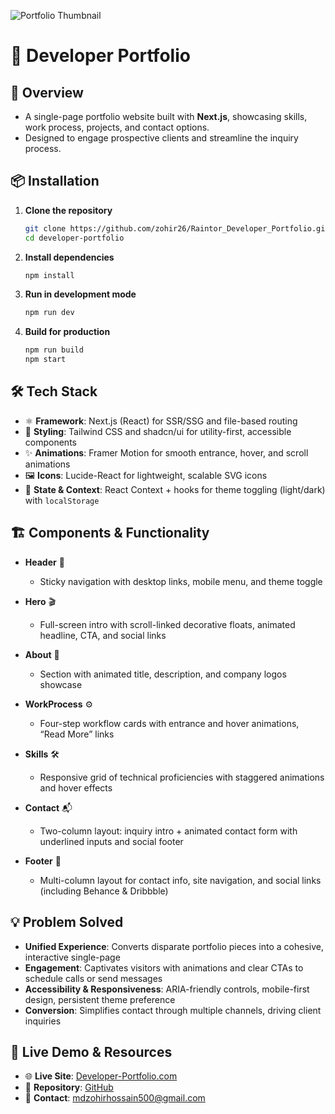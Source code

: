 ![Portfolio Thumbnail](https://i.ibb.co/jPQy0CPZ/Raintor.png)

# 🚀 Developer Portfolio

## 🌟 Overview

* A single-page portfolio website built with **Next.js**, showcasing skills, work process, projects, and contact options.
* Designed to engage prospective clients and streamline the inquiry process.

## 📦 Installation

1. **Clone the repository**

   ```bash
   git clone https://github.com/zohir26/Raintor_Developer_Portfolio.git
   cd developer-portfolio
   ```
2. **Install dependencies**

   ```bash
   npm install
   ```
3. **Run in development mode**

   ```bash
   npm run dev
   ```
4. **Build for production**

   ```bash
   npm run build
   npm start
   ```

## 🛠️ Tech Stack

* ⚛️ **Framework**: Next.js (React) for SSR/SSG and file-based routing
* 🎨 **Styling**: Tailwind CSS and shadcn/ui for utility-first, accessible components
* ✨ **Animations**: Framer Motion for smooth entrance, hover, and scroll animations
* 🖼️ **Icons**: Lucide-React for lightweight, scalable SVG icons
* 🔄 **State & Context**: React Context + hooks for theme toggling (light/dark) with `localStorage`

## 🏗️ Components & Functionality

* **Header** 🧭

  * Sticky navigation with desktop links, mobile menu, and theme toggle
* **Hero** 🎬

  * Full-screen intro with scroll-linked decorative floats, animated headline, CTA, and social links
* **About** 👤

  * Section with animated title, description, and company logos showcase
* **WorkProcess** ⚙️

  * Four-step workflow cards with entrance and hover animations, “Read More” links
* **Skills** 🛠️

  * Responsive grid of technical proficiencies with staggered animations and hover effects
* **Contact** 📬

  * Two-column layout: inquiry intro + animated contact form with underlined inputs and social footer
* **Footer** 📄

  * Multi-column layout for contact info, site navigation, and social links (including Behance & Dribbble)

## 💡 Problem Solved

* **Unified Experience**: Converts disparate portfolio pieces into a cohesive, interactive single-page
* **Engagement**: Captivates visitors with animations and clear CTAs to schedule calls or send messages
* **Accessibility & Responsiveness**: ARIA-friendly controls, mobile-first design, persistent theme preference
* **Conversion**: Simplifies contact through multiple channels, driving client inquiries

## 🔗 Live Demo & Resources

* 🌐 **Live Site**: [Developer-Portfolio.com](https://developer-portfolio-six-red.vercel.app/)
* 📂 **Repository**: [GitHub](https://github.com/zohir26/Raintor_Developer_Portfolio.git)
* 📧 **Contact**: [mdzohirhossain500@gmail.com](mailto:mdzohirhossain500@gmail.com)
